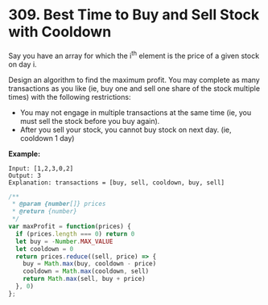 # 309. Best Time to Buy and Sell Stock with Cooldown

Say you have an array for which the i<sup>th</sup> element is the price of a given stock on day i.

Design an algorithm to find the maximum profit. You may complete as many transactions as you like (ie, buy one and sell one share of the stock multiple times) with the following restrictions:

- You may not engage in multiple transactions at the same time (ie, you must sell the stock before you buy again).
- After you sell your stock, you cannot buy stock on next day. (ie, cooldown 1 day)

**Example:**
```
Input: [1,2,3,0,2]
Output: 3 
Explanation: transactions = [buy, sell, cooldown, buy, sell]
```

```javascript
/**
 * @param {number[]} prices
 * @return {number}
 */
var maxProfit = function(prices) {
  if (prices.length === 0) return 0
  let buy = -Number.MAX_VALUE
  let cooldown = 0
  return prices.reduce((sell, price) => {
    buy = Math.max(buy, cooldown - price)
    cooldown = Math.max(cooldown, sell)
    return Math.max(sell, buy + price)
  }, 0)
};
```
